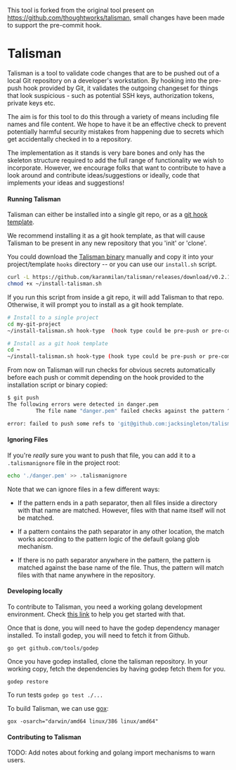 This tool is forked from the original tool present on https://github.com/thoughtworks/talisman, small changes have been made to support the pre-commit hook.

# Talisman

Talisman is a tool to validate code changes that are to be pushed out
of a local Git repository on a developer's workstation. By hooking
into the pre-push hook provided by Git, it validates the outgoing
changeset for things that look suspicious - such as potential SSH
keys, authorization tokens, private keys etc.

The aim is for this tool to do this through a variety of means
including file names and file content. We hope to have it be an
effective check to prevent potentially harmful security mistakes from
happening due to secrets which get accidentally checked in to a
repository.

The implementation as it stands is very bare bones and only has the
skeleton structure required to add the full range of functionality we
wish to incorporate. However, we encourage folks that want to
contribute to have a look around and contribute ideas/suggestions or
ideally, code that implements your ideas and suggestions!

#### Running Talisman

Talisman can either be installed into a single git repo, or as a
[git hook template](https://git-scm.com/docs/git-init#_template_directory).

We recommend installing it as a git hook template, as that will cause
Talisman to be present in any new repository that you 'init' or
'clone'.

You could download the
[Talisman binary](https://github.com/karanmilan/talisman/releases)
manually and copy it into your project/template `hooks` directory --
or you can use our `install.sh` script.

```bash
curl -L https://github.com/karanmilan/talisman/releases/download/v0.2.1/install-talisman.sh > ~/install-talisman.sh
chmod +x ~/install-talisman.sh
```

If you run this script from inside a git repo, it will add Talisman to
that repo. Otherwise, it will prompt you to install as a git hook
template.

```bash
# Install to a single project
cd my-git-project
~/install-talisman.sh hook-type  (hook type could be pre-push or pre-commit)
```

```bash
# Install as a git hook template
cd ~
~/install-talisman.sh hook-type (hook type could be pre-push or pre-commit)
```

From now on Talisman will run checks for obvious secrets automatically before each push or commit depending on the hook provided to the installation script or binary copied:

```bash
$ git push
The following errors were detected in danger.pem
         The file name "danger.pem" failed checks against the pattern ^.+\.pem$

error: failed to push some refs to 'git@github.com:jacksingleton/talisman-demo.git'
```

#### Ignoring Files

If you're *really* sure you want to push that file, you can add it to
a `.talismanignore` file in the project root:

```bash
echo './danger.pem' >> .talismanignore
```

Note that we can ignore files in a few different ways:

* If the pattern ends in a path separator, then all files inside a
  directory with that name are matched. However, files with that name
  itself will not be matched.
  
* If a pattern contains the path separator in any other location, the
  match works according to the pattern logic of the default golang
  glob mechanism.
  
* If there is no path separator anywhere in the pattern, the pattern
  is matched against the base name of the file. Thus, the pattern will
  match files with that name anywhere in the repository.

#### Developing locally

To contribute to Talisman, you need a working golang development
environment. Check [this link](https://golang.org/doc/install) to help
you get started with that.

Once that is done, you will need to have the godep dependency manager
installed. To install godep, you will need to fetch it from Github.

```` go get github.com/tools/godep ````

Once you have godep installed, clone the talisman repository. In your
working copy, fetch the dependencies by having godep fetch them for
you.

```` godep restore ````

To run tests ```` godep go test ./...  ````

To build Talisman, we can use [gox](https://github.com/mitchellh/gox):

```` gox -osarch="darwin/amd64 linux/386 linux/amd64" ````

#### Contributing to Talisman

TODO: Add notes about forking and golang import mechanisms to warn
users.
